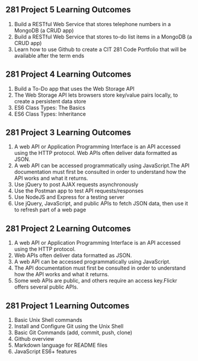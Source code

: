 ## 281 Project 5 Learning Outcomes

1. Build a RESTful Web Service that stores telephone numbers in a
   MongoDB (a CRUD app)
2. Build a RESTful Web Service that stores to-do list items in a
   MongoDB (a CRUD app)
3. Learn how to use Github to create a CIT 281 Code Portfolio that
   will be available after the term ends

## 281 Project 4 Learning Outcomes

1. Build a To-Do app that uses the Web Storage API
2. The Web Storage API lets browsers store key/value pairs locally, to
   create a persistent data store
3. ES6 Class Types: The Basics
4. ES6 Class Types: Inheritance

## 281 Project 3 Learning Outcomes

1. A web API or Application Programming Interface is an API accessed using the HTTP protocol. Web APIs often deliver data formatted as JSON.
2. A web API can be accessed programmatically using JavaScript.The API documentation must first be consulted in order to understand how the API works and what it returns.
3. Use jQuery to post AJAX requests asynchronously
4. Use the Postman app to test API requests/responses
5. Use NodeJS and Express for a testing server
6. Use jQuery, JavaScript, and public APIs to fetch JSON data, then use it to refresh part of a web page

## 281 Project 2 Learning Outcomes

1. A web API or Application Programming Interface is an API
   accessed using the HTTP protocol.
2. Web APIs often deliver data formatted as JSON.
3. A web API can be accessed programmatically using JavaScript.
4. The API documentation must first be consulted in order to understand how the API works and what it returns.
5. Some web APIs are public, and others require an access key.Flickr offers several public APIs.

## 281 Project 1 Learning Outcomes

1. Basic Unix Shell commands
2. Install and Configure Git using the Unix Shell
3. Basic Git Commands (add, commit, push, clone)
4. Github overview
5. Markdown language for README files
6. JavaScript ES6+ features
